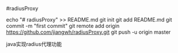 #radiusProxy


echo "# radiusProxy" >> README.md
git init
git add README.md
git commit -m "first commit"
git remote add origin https://github.com/jiangwh/radiusProxy.git
git push -u origin master

java实现radius代理功能